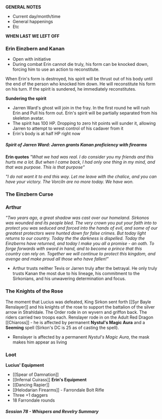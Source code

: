 **GENERAL NOTES**
- Current day/month/time
- General happenings
- Etc

**WHEN LAST WE LEFT OFF**

### Erin Einzbern and Kanan
- Open with initiative
- During combat Erin cannot die truly, his form can be knocked down, forcing him to use an action to reconstitute.

When Erin's form is destroyed, his spirit will be thrust out of his body until the end of the person who knocked him down. He will reconstitute his form on his turn. If the spirit is sundered, he immediately reconstitutes.

**Sundering the spirit**
- Jarren Ward's ghost will join in the fray. In the first round he will rush Erin and Pull his form out. Erin's spirit will be partially separated from his skeleton avatar.
- The spirit has 100 HP. Dropping to zero hit points will sunder it, allowing Jarren to attempt to wrest control of his cadaver from it
- Erin's body is at half HP right now
##### Spirit of Jarren Ward: Jarren grants Kanan proficiency with firearms

**Erin quotes**
*"What we had was real. I do consider you my friends and this hurts me a lot. But when I came back, I had only one thing in my mind, and that was purpose. This is that purpose"*

*"I do not want it to end this way. Let me leave with the chalice, and you can have your victory. The Vorciln are no more today. We have won.*
### The Einzbern Curse

### Arthur
*"Two years ago, a great shadow was cast over our homeland. Sirkonos was wounded and its people bled. The very crown you put your faith into to protect you was seduced and forced into the hands of evil, and some of our greatest protectors were hunted down for false crimes. But today light returns to our country. Today the the darkness is dispelled. Today the Einzberns have returned, and today I make you all a promise - an oath. To forge forwards with sword in hand, and to become a prince that this country can rely on. Together we will continue to protect this kingdom, and avenge and make proud all those who have fallen!"*

- Arthur trusts neither Tevis or Jarren truly after the betrayal. He only truly trusts Kanan the most due to his lineage, his commitment to the Sirkonians, and his unwavering determination and focus.
### The Knights of the Rose
The moment that Lucius was defeated, King Sirkon sent forth [[Syr Bayle Renslayer]] and his knights of the rose to support the battalion of the silver arrow in Strahldale. The Order rode in on wyvern and griffon back. The riders carried two troops each. Renslayer rode in on the Adult Red Dragon [[Chiaross]] - he is affected by permanent **Nystul's Magic Aura** and a **Seeming** spell (Sirkon's DC is 25 as of casting the spell).
- Renslayer is affected by a permanent *Nystul's Magic Aura*, the mask makes him appear as living
### Loot
**Lucius' Equipment**
- [[Spear of Damnation]]
- [[Infernal Cuirass]]
**Erin's Equipment**
- [[Dancing Rapier]]
- [[Helodarian Firearms]] - Farrondale Bolt Rifle
- Three +1 daggers
- 18 Farrondale rounds

##### Session 78 - Whispers and Revelry Summary 